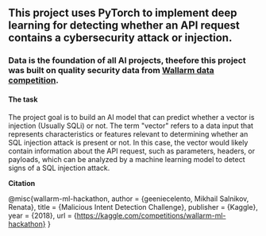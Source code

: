 ## This project uses PyTorch to implement deep learning for detecting whether an API request contains a cybersecurity attack or injection.
### Data is the foundation of all AI projects, theefore this project was built on quality security data from [Wallarm data competition](https://www.kaggle.com/competitions/wallarm-ml-hackathon).

#### The task

The project goal is to build an AI model that can predict whether a vector is injection (Usually SQLi) or not. 
The term "vector" refers to a data input that represents characteristics or features relevant to determining whether an SQL injection attack is present or not. In this case, the vector would likely contain information about the API request, such as parameters, headers, or payloads, which can be analyzed by a machine learning model to detect signs of a SQL injection attack.

**Citation** 

@misc{wallarm-ml-hackathon,
    author = {geeniecelento, Mikhail Salnikov, Renata},
    title = {Malicious Intent Detection Challenge},
    publisher = {Kaggle},
    year = {2018},
    url = {https://kaggle.com/competitions/wallarm-ml-hackathon}
}
